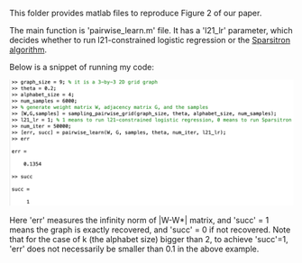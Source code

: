 This folder provides matlab files to reproduce Figure 2 of our paper.

The main function is 'pairwise_learn.m' file. It has a 'l21_lr' parameter, which decides whether to run l21-constrained logistic regression or the [Sparsitron algorithm](https://arxiv.org/abs/1706.06274).

Below is a snippet of running my code:

![pairwise_run](https://github.com/wushanshan/GraphLearn/blob/master/NonBinaryModel/pairwise_run.png)

Here 'err' measures the infinity norm of |W-W*| matrix, and 'succ' = 1 means the graph is exactly recovered, and 'succ' = 0 if not recovered. Note that for the case of k (the alphabet size) bigger than 2, to achieve 'succ'=1, 'err' does not necessarily be smaller than 0.1 in the above example.
